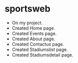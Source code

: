 # sportsweb
* On my project.
* Created Home page.
* Created Events page.
* Created About page.
* Created Contactus page.
* Created Stadiumslist page.
* Created Stadiumsdetail page.

